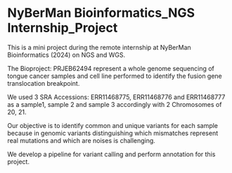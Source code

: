 # NyBerMan Bioinformatics_NGS Internship_Project

This is a mini project during the remote internship at NyBerMan Bioinformatics (2024) on NGS and WGS. 

The Bioproject: PRJEB62494 represent a whole genome sequencing of tongue cancer samples and cell line performed to identify the fusion gene translocation breakpoint. 

We used  3 SRA Accessions: ERR11468775, ERR11468776 and 
ERR11468777 as a sample1, sample 2 and sample 3 accordingly with 2
Chromosomes of 20, 21. 

Our objective is to identify common and unique variants for each sample because in genomic variants distinguishing  which mismatches represent real mutations and which are noises is challenging.

We develop a pipeline for variant calling and perform annotation for this project. 
